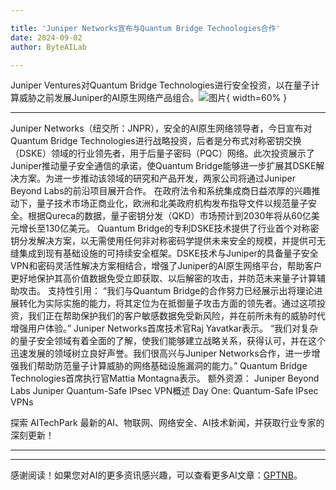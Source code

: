 ```yaml
---

title: 'Juniper Networks宣布与Quantum Bridge Technologies合作'
date: 2024-09-02
author: ByteAILab

---
```


Juniper Ventures对Quantum Bridge Technologies进行安全投资，以在量子计算威胁之前发展Juniper的AI原生网络产品组合。![图片](https://ai-techpark.com/wp-content/uploads/2024/08/Junipe-960x540.jpg){ width=60% }

---

Juniper Networks（纽交所：JNPR），安全的AI原生网络领导者，今日宣布对Quantum Bridge Technologies进行战略投资，后者是分布式对称密钥交换（DSKE）领域的行业领先者，用于后量子密码（PQC）网络。此次投资展示了Juniper推动量子安全通信的承诺，使Quantum Bridge能够进一步扩展其DSKE解决方案。为进一步推动该领域的研究和产品开发，两家公司将通过Juniper Beyond Labs的前沿项目展开合作。
在政府法令和系统集成商日益浓厚的兴趣推动下，量子技术市场正商业化，欧洲和北美政府机构发布指导文件以规范量子安全。根据Qureca的数据，量子密钥分发（QKD）市场预计到2030年将从60亿美元增长至130亿美元。
Quantum Bridge的专利DSKE技术提供了行业首个对称密钥分发解决方案，以无需使用任何非对称密码学提供未来安全的规模，并提供可无缝集成到现有基础设施的可持续安全框架。DSKE技术与Juniper的具备量子安全VPN和密码灵活性解决方案相结合，增强了Juniper的AI原生网络平台，帮助客户更好地保护其高价值数据免受立即获取、以后解密的攻击，并防范未来量子计算辅助攻击。
支持性引用：
“我们与Quantum Bridge的合作努力已经展示出将理论进展转化为实际实施的能力，将其定位为在抵御量子攻击方面的领先者。通过这项投资，我们正在帮助保护我们的客户敏感数据免受新风险，并在前所未有的威胁时代增强用户体验。”
Juniper Networks首席技术官Raj Yavatkar表示。
“我们对复杂的量子安全领域有着全面的了解，使我们能够建立战略关系，获得认可，并在这个迅速发展的领域树立良好声誉。我们很高兴与Juniper Networks合作，进一步增强我们帮助防范量子计算威胁的网络基础设施漏洞的能力。”
Quantum Bridge Technologies首席执行官Mattia Montagna表示。
额外资源：
Juniper Beyond Labs
Juniper Quantum-Safe IPsec VPN概述
Day One: Quantum-Safe IPsec VPNs

探索 AITechPark 最新的AI、物联网、网络安全、AI技术新闻，并获取行业专家的深刻更新！

---
---
感谢阅读！如果您对AI的更多资讯感兴趣，可以查看更多AI文章：[GPTNB](https://gptnb.com)。